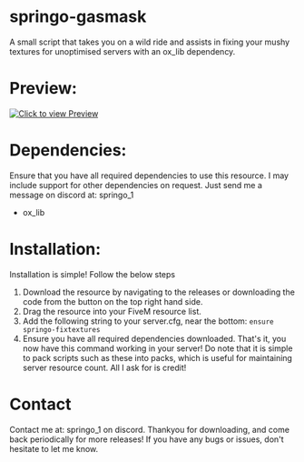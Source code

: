 # springo-gasmask
A small script that takes you on a wild ride and assists in fixing your mushy textures for unoptimised servers with an ox_lib dependency.

# Preview:
[![Click to view Preview](https://img.youtube.com/vi/UHPCnweJznI/0.jpg)](https://www.youtube.com/watch?v=UHPCnweJznI)

# Dependencies:
Ensure that you have all required dependencies to use this resource. I may include support for other dependencies on request. Just send me a message on discord at: springo_1
- ox_lib

# Installation:
Installation is simple! Follow the below steps 
1. Download the resource by navigating to the releases or downloading the code from the button on the top right hand side.
2. Drag the resource into your FiveM resource list.
3. Add the following string to your server.cfg, near the bottom: `ensure springo-fixtextures`
4. Ensure you have all required dependencies downloaded.
That's it, you now have this command working in your server! Do note that it is simple to pack scripts such as these into packs, which is useful for maintaining server resource count. All I ask for is credit!

# Contact
Contact me at: springo_1 on discord. Thankyou for downloading, and come back periodically for more releases! If you have any bugs or issues, don't hesitate to let me know.

